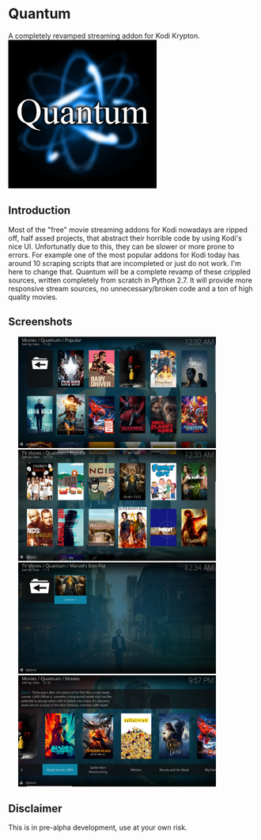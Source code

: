# Quantum
A completely revamped streaming addon for Kodi Krypton.
<img src="resources/media/icon.png">

## Introduction
Most of the "free" movie streaming addons for Kodi nowadays are ripped off, half assed projects, that abstract their horrible code by using Kodi's nice UI. Unfortunatly due to this, they can be slower or more prone to errors. For example one of the most popular addons for Kodi today has around 10 scraping scripts that are incompleted or just do not work. I'm here to change that. Quantum will be a complete revamp of these crippled sources, written completely from scratch in Python 2.7. It will provide more responsive stream sources, no unnecessary/broken code and a ton of high quality movies.

## Screenshots
<img src="resources/media/screenshot3.png" width="400" hspace="20"><img src="resources/media/screenshot4.png" width="400" hspace="20">
<img src="resources/media/screenshot5.png" width="400" hspace="20"><img src="resources/media/screenshot1.png" width="400" hspace="20">

## Disclaimer
This is in pre-alpha development, use at your own risk.
